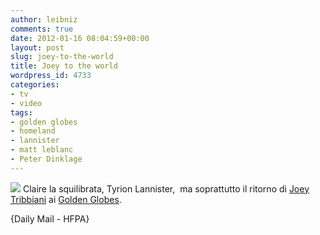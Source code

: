 ```yaml
---
author: leibniz
comments: true
date: 2012-01-16 08:04:59+00:00
layout: post
slug: joey-to-the-world
title: Joey to the world
wordpress_id: 4733
categories:
- tv
- video
tags:
- golden globes
- homeland
- lannister
- matt leblanc
- Peter Dinklage
---
```


![](http://i.dailymail.co.uk/i/pix/2012/01/16/article-2087175-0F7A467400000578-335_306x416.jpg)
Claire la squilibrata, Tyrion Lannister,  ma soprattutto il ritorno di [Joey Tribbiani](http://www.dailymail.co.uk/tvshowbiz/article-2087175/Golden-Globes-2012-Kate-Winslet-Idris-Elba-Downton-Abbey-fly-flag-Britain.html) ai [Golden Globes](http://www.goldenglobes.org/nominations/).

{Daily Mail - HFPA}
